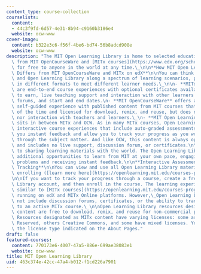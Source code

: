 ```yaml
---
content_type: course-collection
courselists:
  content:
  - 44c3f9fd-6d57-4e31-8b94-c9160b3186e4
  website: ocw-www
cover-image:
  content: b322e3c6-f56f-4be6-bd74-56b8adcd908e
  website: ocw-www
description: "The MIT Open Learning Library is home to selected educational content\
  \ from MIT OpenCourseWare and [MITx courses](https://www.edx.org/school/mitx), available\
  \ for free to anyone in the world at any time.\_\n\n**How MIT Open Learning Library\
  \ Differs from MIT OpenCourseWare and MITx on edX**\n\nYou can think of OCW, MITx,\
  \ and Open Learning Library along a spectrum of learning scenarios, presenting content\
  \ in different formats to meet different learner needs.\_\n\n- **MITx courses**\
  \ are end-to-end course experiences with optional certificates available for you\
  \ to earn, live teaching support and interaction with other learners in discussion\
  \ forums, and start and end dates.\n- **MIT OpenCourseWare** offers a completely\
  \ self-guided experience with published content from MIT courses that is open all\
  \ of the time and licensed for download, remix, and reuse, but does not offer certificates\
  \ nor interaction with teachers and learners.\_\n- **MIT Open Learning Library**\
  \ sits in between MITx and OCW. As in many MITx courses, Open Learning Library provides\
  \ interactive course experiences that include auto-graded assessments that give\
  \ you instant feedback and allow you to track your progress as you work your way\
  \ through the subject matter. And like OCW, this content is always open and self-guided\
  \ and includes no live support, discussion forum, or certificates.\n\nMIT is committed\
  \ to sharing learning materials with the world. The Open Learning Library provides\
  \ additional opportunities to learn from MIT at your own pace, engaging with interactive\
  \ problems and receiving instant feedback.\n\n**Interactive Assessments and Progress\
  \ Tracking**\n\nYou can view and use all Open Learning Library materials without\
  \ enrolling ([learn more here](https://openlearning.mit.edu/courses-programs/open-learning-library)).\_\
  \n\nIf you want to track your progress through a course, create a free Open Learning\
  \ Library account, and then enroll in the course. The learning experience will be\
  \ similar to [MITx courses](https://openlearning.mit.edu/courses-programs/mitx-courses)\
  \ running on edX and MITx Online platforms. However,\_Open Learning Library does\
  \ not include discussion forums, certificates, or the ability to transfer your progress\
  \ to an active MITx course.\_\n\nOpen Learning Library resources designated as OCW\
  \ content are free to download, remix, and reuse for non-commercial purposes.\_\
  \ Resources designated as MITx content have varying licenses: some are All Rights\
  \ Reserved, others Creative Commons, and some have mixed licenses. You will see\
  \ the license type indicated on the About Pages."
draft: false
featured-courses:
  content: 770173e6-4007-47a5-886e-699ae38083e1
  website: ocw-www
title: MIT Open Learning Library
uid: 463c374e-42cc-47a4-b012-f1cd226a7901
---
```

